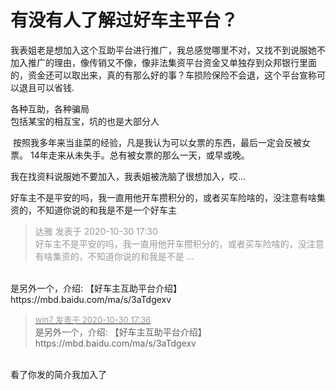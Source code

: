 # 有没有人了解过好车主平台？


我表姐老是想加入这个互助平台进行推广，我总感觉哪里不对，又找不到说服她不加入推广的理由，像传销又不像，像非法集资平台资金又单独存到众邦银行里面的，资金还可以取出来，真的有那么好的事？车损险保险不会退，这个平台宣称可以退且可以省钱.

各种互助，各种骗局<br />
包括某宝的相互宝，坑的也是大部分人

<img src="static/image/smiley/default/lol.gif" smilieid="12" border="0" alt="" /> 按照我多年来当韭菜的经验，凡是我认为可以女票的东西，最后一定会反被女票。 14年走来从未失手。总有被女票的那么一天，或早或晚。

我在找资料说服她不要加入，我表姐被洗脑了很想加入，哎...

好车主不是平安的吗，我一直用他开车攒积分的，或者买车险啥的，没注意有啥集资的，不知道你说的和我是不是一个好车主<img src="static/image/smiley/default/lol.gif" smilieid="12" border="0" alt="" />

<div class="quote"><blockquote><font color="#999999">达雅 发表于 2020-10-30 17:30</font><br />
<font color="#999999">好车主不是平安的吗，我一直用他开车攒积分的，或者买车险啥的，没注意有啥集资的，不知道你说的和我是不是 ...</font></blockquote></div><br />
是另外一个，介绍: 【好车主互助平台介绍】https://mbd.baidu.com/ma/s/3aTdgexv

<div class="quote"><blockquote><font size="2"><a href="https://www.hostloc.com/forum.php?mod=redirect&amp;goto=findpost&amp;pid=9376226&amp;ptid=760312" target="_blank"><font color="#999999">win7 发表于 2020-10-30 17:36</font></a></font><br />
是另外一个，介绍: 【好车主互助平台介绍】https://mbd.baidu.com/ma/s/3aTdgexv</blockquote></div><br />
看了你发的简介我加入了<img src="static/image/smiley/yct/011.gif" smilieid="33" border="0" alt="" />
